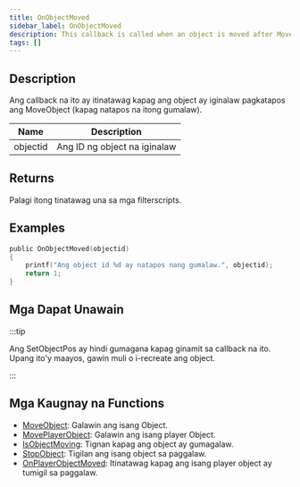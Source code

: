 ```yaml
---
title: OnObjectMoved
sidebar_label: OnObjectMoved
description: This callback is called when an object is moved after MoveObject (when it stops moving).
tags: []
---
```


## Description

Ang callback na ito ay itinatawag kapag ang object ay iginalaw pagkatapos ang MoveObject (kapag natapos na itong gumalaw).

| Name     | Description                         |
| -------- | ----------------------------------- |
| objectid | Ang ID ng object na iginalaw        |

## Returns

Palagi itong tinatawag una sa mga filterscripts.

## Examples

```c
public OnObjectMoved(objectid)
{
    printf("Ang object id %d ay natapos nang gumalaw.", objectid);
    return 1;
}
```

## Mga Dapat Unawain

:::tip

Ang SetObjectPos ay hindi gumagana kapag ginamit sa callback na ito. Upang ito'y maayos, gawin muli o i-recreate ang object.

:::

## Mga Kaugnay na Functions

- [MoveObject](../functions/MoveObject.md): Galawin ang isang Object.
- [MovePlayerObject](../functions/MovePlayerObject.md): Galawin ang isang player Object.
- [IsObjectMoving](../functions/IsObjectMoving.md): Tignan kapag ang object ay gumagalaw.
- [StopObject](../functions/StopObject.md): Tigilan ang isang object sa paggalaw.
- [OnPlayerObjectMoved](../callbacks/OnPlayerObjectMoved.md): Itinatawag kapag ang isang player object ay tumigil sa paggalaw.
